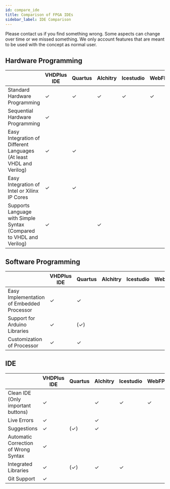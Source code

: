 ```yaml
---
id: compare_ide
title: Comparison of FPGA IDEs
sidebar_label: IDE Comparison
---
```


Please contact us if you find something wrong. Some aspects can change over time or we missed something.
We only account features that are meant to be used with the concept as normal user. 

## Hardware Programming

|                                                                     | VHDPlus IDE | Quartus | Alchitry | Icestudio | WebFPGA | Alorium | Papilio | Arduino Vidor |
|---------------------------------------------------------------------|-------------|---------|----------|-----------|---------|---------|---------|---------------|
| Standard Hardware Programming                                       | ✓           | ✓       | ✓        | ✓         | ✓       |         |         |               |
| Sequential Hardware Programming                                     | ✓           |         |          |           |         |         |         |               |
| Easy Integration of Different Languages (At least VHDL and Verilog) | ✓           | ✓       |          |           |         |         |         |               |
| Easy Integration of Intel or Xilinx IP Cores                        | ✓           | ✓       |          |           |         |         |         |               |
| Supports Language with Simple Syntax (Compared to VHDL and Verilog) | ✓           |         | ✓        |           |         |         |         |               |

## Software Programming

|                                           | VHDPlus IDE | Quartus | Alchitry | Icestudio | WebFPGA | Alorium | Papilio | Arduino Vidor |
|-------------------------------------------|-------------|---------|----------|-----------|---------|---------|---------|---------------|
| Easy Implementation of Embedded Processor | ✓           | ✓       |          |           |         | ✓       | ✓       | ✓             |
| Support for Arduino Libraries             | ✓           | (✓)     |          |           |         | ✓       | ✓       | ✓             |
| Customization of Processor                | ✓           | ✓       |          |           |         | (✓)     | ✓       |               |

## IDE

|                                      | VHDPlus IDE | Quartus | Alchitry | Icestudio | WebFPGA | Alorium | Papilio | Arduino Vidor |
|--------------------------------------|-------------|---------|----------|-----------|---------|---------|---------|---------------|
| Clean IDE (Only important buttons)   | ✓           |         | ✓        | ✓         | ✓       | ✓       | ✓       | ✓             |
| Live Errors                          | ✓           |         | ✓        |           |         |         |         |               |
| Suggestions                          | ✓           | (✓)     | ✓        |           |         |         |         |               |
| Automatic Correction of Wrong Syntax | ✓           |         |          |           |         |         |         |               |
| Integrated Libraries                 | ✓           | (✓)     | ✓        | ✓         |         | ✓       | ✓       | ✓             |
| Git Support                          | ✓           |         |          |           |         |         |         |               |
